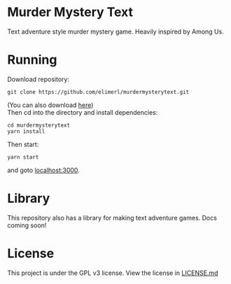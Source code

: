 # Murder Mystery Text

Text adventure style murder mystery game. Heavily inspired by Among Us.

# Running

Download repository:

```
git clone https://github.com/elimerl/murdermysterytext.git
```

(You can also download [here](https://github.com/elimerl/murdermysterytext/archive/main.zip))<br>
Then cd into the directory and install dependencies:

```
cd murdermysterytext
yarn install
```

Then start:

```
yarn start
```

and goto [localhost:3000](http://localhost:3000).

# Library

This repository also has a library for making text adventure games. Docs coming soon!

# License

This project is under the GPL v3 license.
View the license in [LICENSE.md](LICENSE.md)
